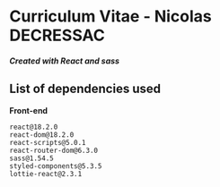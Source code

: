 # Curriculum Vitae - Nicolas DECRESSAC
##### _Created with React and sass_

## List of dependencies used
**Front-end**
```
react@18.2.0
react-dom@18.2.0
react-scripts@5.0.1
react-router-dom@6.3.0
sass@1.54.5
styled-components@5.3.5
lottie-react@2.3.1
```